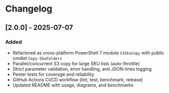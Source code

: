 # Changelog

## [2.0.0] - 2025-07-07
### Added
- Refactored as cross-platform PowerShell 7 module `S3SkuCopy` with public cmdlet `Copy-SkuFolders`
- Parallel/concurrent S3 copy for large SKU lists (auto-throttle)
- Strict parameter validation, error handling, and JSON-lines logging
- Pester tests for coverage and reliability
- GitHub Actions CI/CD workflow (lint, test, benchmark, release)
- Updated README with usage, diagrams, and benchmarks
